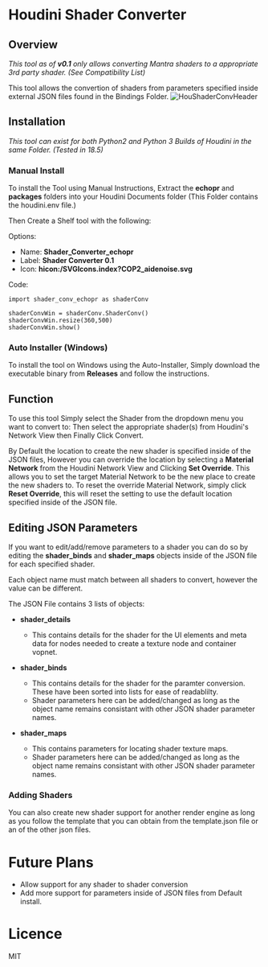 # Houdini Shader Converter
## Overview
*This tool as of **v0.1** only allows converting Mantra shaders to a appropriate 3rd party shader. (See Compatibility List)*

This tool allows the convertion of shaders from parameters specified inside external JSON files found in the Bindings Folder.
![HouShaderConvHeader](https://github.com/SideswipeeZ/houdini-shader-converter/blob/main/git/ui_cap.png)
## Installation
*This tool can exist for both Python2 and Python 3 Builds of Houdini in the same Folder. (Tested in 18.5)*
### Manual Install

To install the Tool using Manual Instructions, Extract the **echopr** and **packages** folders into your Houdini Documents folder (This Folder contains the houdini.env file.)

Then Create a Shelf tool with the following:

Options:
* Name: **Shader_Converter_echopr**
* Label: **Shader Converter 0.1**
* Icon: **hicon:/SVGIcons.index?COP2_aidenoise.svg**

Code:
```
import shader_conv_echopr as shaderConv

shaderConvWin = shaderConv.ShaderConv()
shaderConvWin.resize(360,500)
shaderConvWin.show()

 ```

### Auto Installer (Windows)
To install the tool on Windows using the Auto-Installer, Simply download the executable binary from **Releases** and follow the instructions.

## Function
To use this tool Simply select the Shader from the dropdown menu you want to convert to: Then select the appropriate shader(s) from Houdini's Network View then Finally Click Convert.

By Default the location to create the new shader is specified inside of the JSON files, However you can override the location by selecting a **Material Network** from the Houdini Network View and Clicking **Set Override**. This allows you to set the target Material Network to be the new place to create the new shaders to.
To reset the override Material Network, simply click **Reset Override**, this will reset the setting to use the default location specified inside of the JSON file.

## Editing JSON Parameters
If you want to edit/add/remove parameters to a shader you can do so by editing the **shader_binds** and **shader_maps** objects inside of the JSON file for each specified shader. 

Each object name must match between all shaders to convert, however the value can be different.

The JSON File contains 3 lists of objects:
* **shader_details**
	* This contains details for the shader for the UI elements and meta data for nodes needed to create a texture node and container vopnet.
	

* **shader_binds**
	* This contains details for the shader for the paramter conversion. These have been sorted into lists for ease of readablilty.
	* Shader parameters here can be added/changed as long as the object name remains consistant with other JSON shader parameter names.

* **shader_maps**
	* This contains parameters for locating shader texture maps.
	*  Shader parameters here can be added/changed as long as the object name remains consistant with other JSON shader parameter names.

### Adding Shaders
You can also create new shader support for another render engine as long as you follow the template that you can obtain from the template.json file or an of the other json files.


# Future Plans
* Allow support for any shader to shader conversion
* Add more support for parameters inside of JSON files from Default install.

# Licence
MIT
